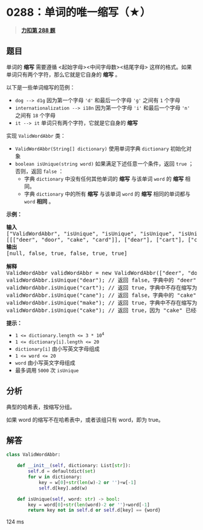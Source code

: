 # 0288：单词的唯一缩写（★）


> <u>**[力扣第 288 题](https://leetcode.cn/problems/unique-word-abbreviation/)**</u>

## 题目

<p>单词的 <strong>缩写</strong> 需要遵循 <起始字母><中间字母数><结尾字母> 这样的格式。如果单词只有两个字符，那么它就是它自身的 <strong>缩写</strong> 。</p>

<p>以下是一些单词缩写的范例：</p>

<ul>
<li><code>dog --> d1g</code> 因为第一个字母 <code>'d'</code> 和最后一个字母 <code>'g'</code> 之间有 <code>1</code> 个字母</li>
<li><code>internationalization --> i18n</code> 因为第一个字母 <code>'i'</code> 和最后一个字母 <code>'n'</code> 之间有 <code>18</code> 个字母</li>
<li><code>it --> it</code> 单词只有两个字符，它就是它自身的 <strong>缩写</strong></li>
</ul>



<p>实现 <code>ValidWordAbbr</code> 类：</p>

<ul>
<li><code>ValidWordAbbr(String[] dictionary)</code> 使用单词字典 <code>dictionary</code> 初始化对象</li>
<li><code>boolean isUnique(string word)</code> 如果满足下述任意一个条件，返回 <code>true</code> ；否则，返回 <code>false</code> ：
<ul>
<li>字典 <code>dictionary</code> 中没有任何其他单词的 <strong>缩写</strong> 与该单词 <code>word</code> 的 <strong>缩写</strong> 相同。</li>
<li>字典 <code>dictionary</code> 中的所有 <strong>缩写</strong> 与该单词 <code>word</code> 的 <strong>缩写</strong> 相同的单词都与 <code>word</code> <strong>相同</strong> 。</li>
</ul>
</li>
</ul>



<p><strong>示例：</strong></p>

<pre>
<strong>输入</strong>
["ValidWordAbbr", "isUnique", "isUnique", "isUnique", "isUnique", "isUnique"]
[[["deer", "door", "cake", "card"]], ["dear"], ["cart"], ["cane"], ["make"], ["cake"]]
<strong>输出
</strong>[null, false, true, false, true, true]

<strong>解释</strong>
ValidWordAbbr validWordAbbr = new ValidWordAbbr(["deer", "door", "cake", "card"]);
validWordAbbr.isUnique("dear"); // 返回 false，字典中的 "deer" 与输入 "dear" 的缩写都是 "d2r"，但这两个单词不相同
validWordAbbr.isUnique("cart"); // 返回 true，字典中不存在缩写为 "c2t" 的单词
validWordAbbr.isUnique("cane"); // 返回 false，字典中的 "cake" 与输入 "cane" 的缩写都是 "c2e"，但这两个单词不相同
validWordAbbr.isUnique("make"); // 返回 true，字典中不存在缩写为 "m2e" 的单词
validWordAbbr.isUnique("cake"); // 返回 true，因为 "cake" 已经存在于字典中，并且字典中没有其他缩写为 "c2e" 的单词
</pre>



<p><strong>提示：</strong></p>

<ul>
<li><code>1 <= dictionary.length <= 3 * 10<sup>4</sup></code></li>
<li><code>1 <= dictionary[i].length <= 20</code></li>
<li><code>dictionary[i]</code> 由小写英文字母组成</li>
<li><code>1 <= word <= 20</code></li>
<li><code>word</code> 由小写英文字母组成</li>
<li>最多调用 <code>5000</code> 次 <code>isUnique</code></li>
</ul>


## 分析

典型的哈希表，按缩写分组。

如果 word 的缩写不在哈希表中，或者该组只有 word，即为 true。

## 解答

```python
class ValidWordAbbr:

    def __init__(self, dictionary: List[str]):
        self.d = defaultdict(set)
        for w in dictionary:
            key = w[0]+str(len(w)-2 or '')+w[-1]
            self.d[key].add(w)

    def isUnique(self, word: str) -> bool:
        key = word[0]+str(len(word)-2 or '')+word[-1]
        return key not in self.d or self.d[key] == {word}
```
124 ms
